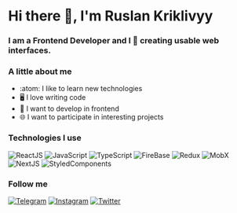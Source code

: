 # Hi there 👋, I'm Ruslan Kriklivyy

### I am a Frontend Developer and I 💙 creating usable web interfaces.

### A little about me
- :atom: I like to learn new technologies
- :desktop_computer: I love writing code
- :muscle: I want to develop in frontend
- :globe_with_meridians: I want to participate in interesting projects

### Technologies I use

![ReactJS](https://img.shields.io/badge/-ReactJS-222222?style=for-the-badge&logo=react)
![JavaScript](https://img.shields.io/badge/-JavaScript-222222?style=for-the-badge&logo=javascript)
![TypeScript](https://img.shields.io/badge/-TypeScript-222222?style=for-the-badge&logo=typescript)
![FireBase](https://img.shields.io/badge/-FireBase-222222?style=for-the-badge&logo=firebase)
![Redux](https://img.shields.io/badge/-Redux-222222?style=for-the-badge&logo=redux)
![MobX](https://img.shields.io/badge/-MobX-222222?style=for-the-badge&logo=mobx)
![NextJS](https://img.shields.io/badge/-NextJS-222222?style=for-the-badge)
![StyledComponents](https://img.shields.io/badge/-styled_components-222222?style=for-the-badge&logo=styled-components)

### Follow me

[![Telegram](https://img.shields.io/badge/-Telegram-222222?style=for-the-badge&logo=telegram)](https://t.me/ruslankriklivy)
[![Instagram](https://img.shields.io/badge/-instagram-222222?style=for-the-badge&logo=instagram)](https://www.instagram.com/_ruslan.kriklivyy/?hl=ru)
[![Twitter](https://img.shields.io/badge/-Twitter-222222?style=for-the-badge&logo=twitter)](https://twitter.com/RKriklivyy)

